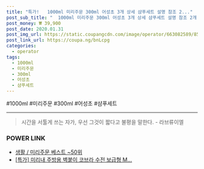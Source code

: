 ```yaml
--- 
title: "특가!   1000ml 미리주문 300ml 어성초 3개 상세 샴푸세트 설명 참조 2..." 
post_sub_title: "  1000ml 미리주문 300ml 어성초 3개 상세 샴푸세트 설명 참조 2개 더블모" 
post_money: ₩ 39,900 
post_date: 2020.01.31 
post_img_url: https://static.coupangcdn.com/image/operator/663082589/8564fef3-02ea-b9a9-ecd7-8b4772c4dbf8.jpg 
post_link_url: https://coupa.ng/bnLcpg 
categories: 
  - operator 
tags: 
  - 1000ml 
  - 미리주문 
  - 300ml 
  - 어성초 
  - 샴푸세트 
--- 
```

  #1000ml #미리주문 #300ml #어성초 #샴푸세트 
<hr> 

> 시간을 서툴게 쓰는 자가, 우선 그것이 짧다고 불평을 말한다. - 라브류이엘 


### POWER LINK

* <a href="https://blog.naver.com/santokki14/221791022752" target="_blank">생활 / 미리주문 베스트 ~50위</a>
* <a href="https://blog.naver.com/an0733/221790377093" target="_blank">[특가] 미리내 주방용 벽붙이 코브라 수전 보급형 M...</a>
